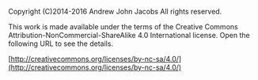 Copyright (C)2014-2016 Andrew John Jacobs
All rights reserved.

This work is made available under the terms of the Creative Commons Attribution-NonCommercial-ShareAlike 4.0 International license. Open the following URL to see the details.

[http://creativecommons.org/licenses/by-nc-sa/4.0/](http://creativecommons.org/licenses/by-nc-sa/4.0/)
